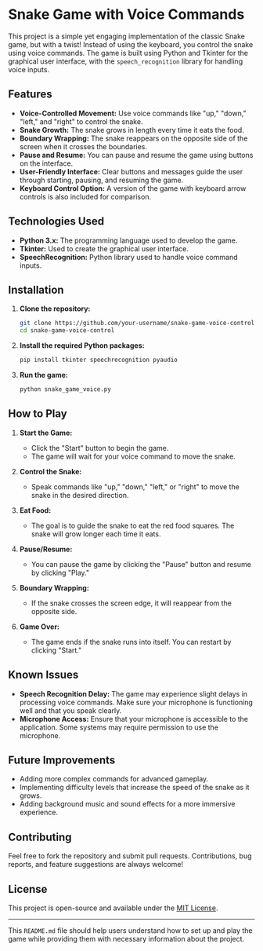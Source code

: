# Snake Game with Voice Commands

This project is a simple yet engaging implementation of the classic Snake game, but with a twist! Instead of using the keyboard, you control the snake using voice commands. The game is built using Python and Tkinter for the graphical user interface, with the `speech_recognition` library for handling voice inputs.

## Features

- **Voice-Controlled Movement:** Use voice commands like "up," "down," "left," and "right" to control the snake.
- **Snake Growth:** The snake grows in length every time it eats the food.
- **Boundary Wrapping:** The snake reappears on the opposite side of the screen when it crosses the boundaries.
- **Pause and Resume:** You can pause and resume the game using buttons on the interface.
- **User-Friendly Interface:** Clear buttons and messages guide the user through starting, pausing, and resuming the game.
- **Keyboard Control Option:** A version of the game with keyboard arrow controls is also included for comparison.

## Technologies Used

- **Python 3.x:** The programming language used to develop the game.
- **Tkinter:** Used to create the graphical user interface.
- **SpeechRecognition:** Python library used to handle voice command inputs.

## Installation

1. **Clone the repository:**

   ```bash
   git clone https://github.com/your-username/snake-game-voice-control.git
   cd snake-game-voice-control
   ```

2. **Install the required Python packages:**

   ```bash
   pip install tkinter speechrecognition pyaudio
   ```

3. **Run the game:**

   ```bash
   python snake_game_voice.py
   ```

## How to Play

1. **Start the Game:**
   - Click the "Start" button to begin the game.
   - The game will wait for your voice command to move the snake.

2. **Control the Snake:**
   - Speak commands like "up," "down," "left," or "right" to move the snake in the desired direction.

3. **Eat Food:**
   - The goal is to guide the snake to eat the red food squares. The snake will grow longer each time it eats.

4. **Pause/Resume:**
   - You can pause the game by clicking the "Pause" button and resume by clicking "Play."

5. **Boundary Wrapping:**
   - If the snake crosses the screen edge, it will reappear from the opposite side.

6. **Game Over:**
   - The game ends if the snake runs into itself. You can restart by clicking "Start."

## Known Issues

- **Speech Recognition Delay:** The game may experience slight delays in processing voice commands. Make sure your microphone is functioning well and that you speak clearly.
- **Microphone Access:** Ensure that your microphone is accessible to the application. Some systems may require permission to use the microphone.

## Future Improvements

- Adding more complex commands for advanced gameplay.
- Implementing difficulty levels that increase the speed of the snake as it grows.
- Adding background music and sound effects for a more immersive experience.

## Contributing

Feel free to fork the repository and submit pull requests. Contributions, bug reports, and feature suggestions are always welcome!

## License

This project is open-source and available under the [MIT License](LICENSE).

---

This `README.md` file should help users understand how to set up and play the game while providing them with necessary information about the project.
